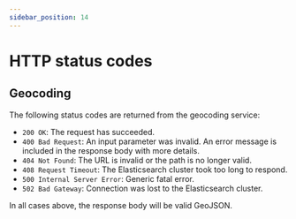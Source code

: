 ```yaml
---
sidebar_position: 14
---
```


# HTTP status codes

## Geocoding

The following status codes are returned from the geocoding service:

- `200 OK`: The request has succeeded.
- `400 Bad Request`: An input parameter was invalid. An error message is included in the response body with more details.
- `404 Not Found`: The URL is invalid or the path is no longer valid.
- `408 Request Timeout`: The Elasticsearch cluster took too long to respond.
- `500 Internal Server Error`: Generic fatal error.
- `502 Bad Gateway`: Connection was lost to the Elasticsearch cluster.

In all cases above, the response body will be valid GeoJSON.
